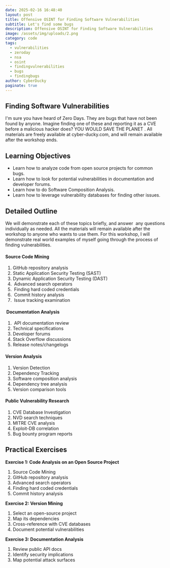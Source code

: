 ```yaml
---
date: 2025-02-16 16:48:40
layout: post
title: Offensive OSINT for Finding Software Vulnerabilities
subtitle: Let's find some bugs
description: Offensive OSINT for Finding Software Vulnerabilities
image: /assets/img/uploads/2.png
category: code
tags:
  - vulnerabilities
  - zeroday
  - nsa
  - osint
  - findingvulnerabilities
  - bugs
  - findingbugs
author: CyberDucky
paginate: true
---
```

<!--StartFragment-->

## Finding Software Vulnerabilities

I'm sure you have heard of Zero Days. They are bugs that have not been found by anyone. Imagine finding one of these and reporting it as a CVE before a malicious hacker does? YOU WOULD SAVE THE PLANET . All materials are freely available at cyber-ducky.com, and will remain available after the workshop ends.

## Learning Objectives

* Learn how to analyze code from open source projects for common bugs.
* Learn how to look for potential vulnerabilities in documentation and developer forums.
* Learn how to do Software Composition Analysis.
* Learn how to leverage vulnerability databases for finding other issues.

## Detailed Outline

We will demonstrate each of these topics briefly, and answer  any questions individually as needed. All the materials will remain available after the workshop to anyone who wants to use them. For this workshop, I will demonstrate real world examples of myself going through the process of finding vulnerabilities.

#### Source Code Mining

1. GitHub repository analysis  
2. Static Application Security Testing (SAST)
3. Dynamic Application Security Testing (DAST) 
4.  Advanced search operators
5.  Finding hard coded credentials
6.  Commit history analysis
7.  Issue tracking examination

####  Documentation Analysis

1.  API documentation review
2. Technical specifications
3. Developer forums
4. Stack Overflow discussions
5. Release notes/changelogs

#### Version Analysis

1. Version Detection
2. Dependency Tracking
3. Software composition analysis
4. Dependency tree analysis
5. Version comparison tools

#### Public Vulnerability Research

1. CVE Database Investigation
2. NVD search techniques
3. MITRE CVE analysis
4. Exploit-DB correlation
5. Bug bounty program reports

## **Practical Exercises**

**Exercise 1: Code Analysis on an Open Source Project** 

1. Source Code Mining
2. GitHub repository analysis
3. Advanced search operators
4. Finding hard coded credentials
5. Commit history analysis

**Exercise 2: Version Mining**

1. Select an open-source project
2. Map its dependencies
3. Cross-reference with CVE databases
4. Document potential vulnerabilities

**Exercise 3: Documentation Analysis**

1. Review public API docs
2. Identify security implications
3. Map potential attack surfaces

<!--EndFragment-->